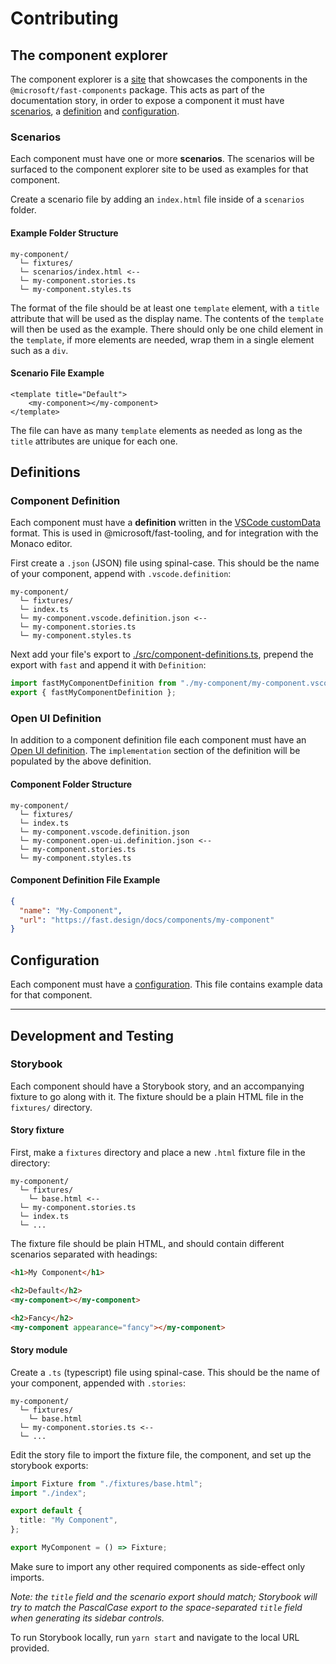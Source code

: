# Contributing

## The component explorer

The component explorer is a [site](https://explore.fast.design) that showcases the components in the `@microsoft/fast-components` package. This acts as part of the documentation story, in order to expose a component it must have [scenarios](#scenarios), a [definition](#definition) and [configuration](#configuration).

### Scenarios

Each component must have one or more **scenarios**. The scenarios will be surfaced to the component explorer site to be used as examples for that component.

Create a scenario file by adding an `index.html` file inside of a `scenarios` folder.

#### Example Folder Structure

```text
my-component/
  └─ fixtures/
  └─ scenarios/index.html <--
  └─ my-component.stories.ts
  └─ my-component.styles.ts
```

The format of the file should be at least one `template` element, with a `title` attribute that will be used as the display name. The contents of the `template` will then be used as the example. There should only be one child element in the `template`, if more elements are needed, wrap them in a single element such as a `div`.

#### Scenario File Example

```text
<template title="Default">
    <my-component></my-component>
</template>
```

The file can have as many `template` elements as needed as long as the `title` attributes are unique for each one.

## Definitions

### Component Definition

Each component must have a **definition** written in the [VSCode customData](https://github.com/microsoft/vscode-custom-data) format. This is used in @microsoft/fast-tooling, and for integration with the Monaco editor.

First create a `.json` (JSON) file using spinal-case. This should be the name of your component, append with `.vscode.definition`:

```text
my-component/
  └─ fixtures/
  └─ index.ts
  └─ my-component.vscode.definition.json <--
  └─ my-component.stories.ts
  └─ my-component.styles.ts
```

Next add your file's export to [./src/component-definitions.ts](./src/component-definitions.ts), prepend the export with `fast` and append it with `Definition`:

```js
import fastMyComponentDefinition from "./my-component/my-component.vscode.definition.json";
export { fastMyComponentDefinition };
```

### Open UI Definition

In addition to a component definition file each component must have an [Open UI definition](https://github.com/microsoft/fast/blob/master/packages/web-components/fast-components/src/__test__/component.schema.json). The `implementation` section of the definition will be populated by the above definition.

#### Component Folder Structure

```text
my-component/
  └─ fixtures/
  └─ index.ts
  └─ my-component.vscode.definition.json 
  └─ my-component.open-ui.definition.json <--
  └─ my-component.stories.ts
  └─ my-component.styles.ts
```

#### Component Definition File Example

```json
{
  "name": "My-Component",
  "url": "https://fast.design/docs/components/my-component"
}
```

## Configuration

Each component must have a [configuration](https://github.com/microsoft/fast/tree/master/sites/fast-component-explorer/app/fast-components/configs/README.md). This file contains example data for that component.

---

## Development and Testing

### Storybook

Each component should have a Storybook story, and an accompanying fixture to go along with it. The fixture should be a plain HTML file in the `fixtures/` directory.

#### Story fixture

First, make a `fixtures` directory and place a new `.html` fixture file in the directory:

```text
my-component/
  └─ fixtures/
    └─ base.html <--
  └─ my-component.stories.ts
  └─ index.ts
  └─ ...
```

The fixture file should be plain HTML, and should contain different scenarios separated with headings:

```html
<h1>My Component</h1>

<h2>Default</h2>
<my-component></my-component>

<h2>Fancy</h2>
<my-component appearance="fancy"></my-component>
```

#### Story module

Create a `.ts` (typescript) file using spinal-case. This should be the name of your component, appended with `.stories`:

```text
my-component/
  └─ fixtures/
    └─ base.html
  └─ my-component.stories.ts <--
  └─ ...
```

Edit the story file to import the fixture file, the component, and set up the storybook exports:

```ts
import Fixture from "./fixtures/base.html";
import "./index";

export default {
  title: "My Component",
};

export MyComponent = () => Fixture;
```

Make sure to import any other required components as side-effect only imports.

_Note: the `title` field and the scenario export should match; Storybook will try to match the PascalCase export to the space-separated `title` field when generating its sidebar controls._

To run Storybook locally, run `yarn start` and navigate to the local URL provided.
